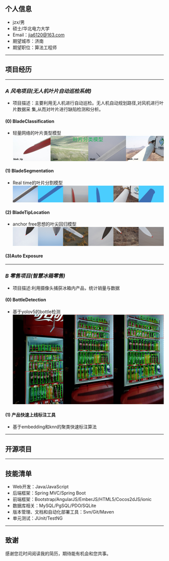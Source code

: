 ## 个人信息
- jzx/男 
- 硕士/华北电力大学
- Email：jia6120@163.com
- 期望城市：济南 
- 期望职位：算法工程师
---    
## 项目经历 
---    
### *A 风电项目(无人机叶片自动巡检系统)*
- 项目描述：主要利用无人机进行自动巡检。无人机自动规划路径,对风机进行叶片数据采
集,从而对叶片进行缺陷检测和分析。
#### (0) BladeClassification
- 轻量网络的叶片类型模型
![avatar](./images/blade_classification.jpg)  
#### (1) BladeSegmentation
- Real time的叶片分割模型
![avatar](./images/blade_segmentation.png)
#### (2) BladeTipLocation
- anchor free思想的叶尖回归模型
![avatar](./images/blade_tip_location.png)

#### (3)Auto Exposure
---    

### *B 零售项目(智慧冰箱零售)*
- 项目描述:利用摄像头捕获冰箱内产品，统计销量与数据
#### (0) BottleDetection
- 基于yolov5的bottle检测
![avatar](./images/bottle_detection.png)  
#### (1) 产品快速上线标注工具
- 基于embedding和knn的聚类快速标注算法
---    

## 开源项目
---    

## 技能清单

- Web开发：Java/JavaScript
- 后端框架：Spring MVC/Spring Boot
- 前端框架：Bootstrap/AngularJS/EmberJS/HTML5/Cocos2dJS/ionic
- 数据库相关：MySQL/PgSQL/PDO/SQLite
- 版本管理、文档和自动化部署工具：Svn/Git/Maven
- 单元测试：JUnit/TestNG
      
---      
## 致谢
感谢您花时间阅读我的简历，期待能有机会和您共事。
